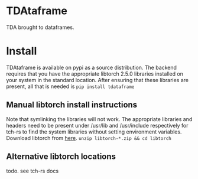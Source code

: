 # TDAtaframe
TDA brought to dataframes.

# Install
TDAtaframe is available on pypi as a source distribution. 
The backend requires that you have the appropriate libtorch 2.5.0 libraries 
installed on your system in the standard location.
After ensuring that these libraries are present, all that is needed is
```pip install tdataframe```

## Manual libtorch install instructions
Note that symlinking the libraries will not work. The appropriate libraries
and headers need to be present under /usr/lib and /usr/include respectively
for tch-rs to find the system libraries without setting environment variables.
Download libtorch from [here](https://pytorch.org/).
`unzip libtorch-*.zip && cd libtorch`

## Alternative libtorch locations
todo. see tch-rs docs

